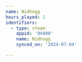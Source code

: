 ```yaml
---
name: Nidhogg
hours_played: 1
identifiers:
  - type: steam
    appid: '94400'
    name: Nidhogg
    synced_on: '2024-07-04'

---
```

